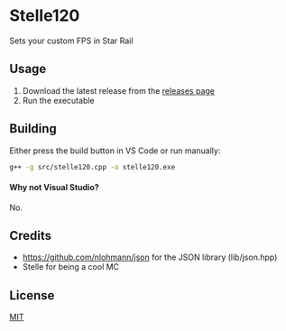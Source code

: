 # Stelle120

Sets your custom FPS in Star Rail

## Usage

1. Download the latest release from the [releases page](https://github.com/teppyboy/stelle120/releases)
2. Run the executable

## Building

Either press the build button in VS Code or run manually:

```bash
g++ -g src/stelle120.cpp -o stelle120.exe
```
#### Why not Visual Studio?

No.

## Credits

- https://github.com/nlohmann/json for the JSON library (lib/json.hpp)
- Stelle for being a cool MC

## License

[MIT](./LICENSE)
